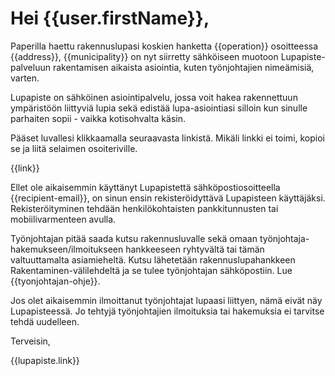 # Hei {{user.firstName}},

Paperilla haettu rakennuslupasi koskien hanketta {{operation}} osoitteessa {{address}}, {{municipality}} on nyt siirretty s&auml;hk&ouml;iseen muotoon Lupapiste-palveluun rakentamisen aikaista asiointia, kuten ty&ouml;njohtajien nime&auml;misi&auml;, varten.

Lupapiste on s&auml;hk&ouml;inen asiointipalvelu, jossa voit hakea rakennettuun ymp&auml;rist&ouml;&ouml;n liittyvi&auml; lupia sek&auml; edist&auml;&auml; lupa-asiointiasi silloin kun sinulle parhaiten sopii - vaikka kotisohvalta k&auml;sin.

P&auml;&auml;set luvallesi klikkaamalla seuraavasta linkist&auml;. Mik&auml;li linkki ei toimi, kopioi se ja liit&auml; selaimen osoiteriville.

{{link}}

Ellet ole aikaisemmin k&auml;ytt&auml;nyt Lupapistett&auml; s&auml;hk&ouml;postiosoitteella {{recipient-email}}, on sinun ensin rekister&ouml;idytt&auml;v&auml; Lupapisteen k&auml;ytt&auml;j&auml;ksi. Rekister&ouml;ityminen tehd&auml;&auml;n henkil&ouml;kohtaisten pankkitunnusten tai mobiilivarmenteen avulla.

Ty&ouml;njohtajan pit&auml;&auml; saada kutsu rakennusluvalle sek&auml; omaan ty&ouml;njohtaja-hakemukseen/ilmoitukseen hankkeeseen ryhtyv&auml;lt&auml; tai t&auml;m&auml;n valtuuttamalta asiamiehelt&auml;. Kutsu l&auml;hetet&auml;&auml;n rakennuslupahankkeen Rakentaminen-v&auml;lilehdelt&auml; ja se tulee ty&ouml;njohtajan s&auml;hk&ouml;postiin. Lue {{tyonjohtajan-ohje}}.

Jos olet aikaisemmin ilmoittanut ty&ouml;njohtajat lupaasi liittyen, n&auml;m&auml; eiv&auml;t n&auml;y Lupapisteess&auml;. Jo tehtyj&auml; ty&ouml;njohtajien ilmoituksia tai hakemuksia ei tarvitse tehd&auml; uudelleen.

Terveisin,

{{lupapiste.link}}
